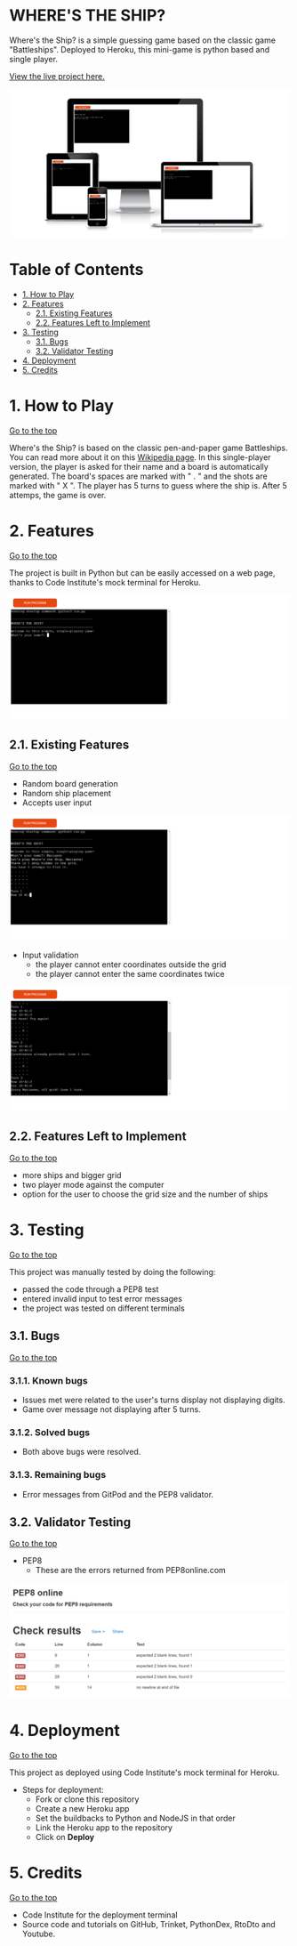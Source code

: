 # WHERE'S THE SHIP?

Where's the Ship? is a simple guessing game based on the classic game "Battleships". Deployed to Heroku, this mini-game is python based and single player.

[View the live project here.](https://wheres-the-ship.herokuapp.com/)

![readme hero image](/assets/images/webpage.png)

# Table of Contents
- [1. How to Play](#how-to-play)
- [2. Features](#features)
  * [2.1. Existing Features](#existing-features)
  * [2.2. Features Left to Implement](#features-to-implement)
- [3. Testing](#testing)
  * [3.1. Bugs](#bugs)
  * [3.2. Validator Testing](#validator-testing)
- [4. Deployment](#deployment)
- [5. Credits](#credits)

<a name="how-to-play"></a>
# 1. How to Play
  [Go to the top](#table-of-contents)


 Where's the Ship? is based on the classic pen-and-paper game Battleships. You can read more about it on this [Wikipedia page](https://en.wikipedia.org/wiki/Battleship_%28game%29). 
 In this single-player version, the player is asked for their name and a board is automatically generated. The board's spaces are marked with " . " and the shots are marked with " X ".
 The player has 5 turns to guess where the ship is. After 5 attemps, the game is over.

<a name="features"></a>
# 2. Features
  [Go to the top](#table-of-contents)

  The project is built in Python but can be easily accessed on a web page, thanks to Code Institute's mock terminal for Heroku.

  ![homepage](/assets/images/homepage.png)

<a name="existing-features"></a>
## 2.1. Existing Features
  [Go to the top](#table-of-contents)

  - Random board generation
  - Random ship placement
  - Accepts user input

![feature image](/assets/images/feat1.png)

  - Input validation
     + the player cannot enter coordinates outside the grid
     + the player cannot enter the same coordinates twice

![feature image](/assets/images/feat2.png)

<a name="features-to-implement"></a>
## 2.2. Features Left to Implement
  [Go to the top](#table-of-contents)

  - more ships and bigger grid
  - two player mode against the computer
  - option for the user to choose the grid size and the number of ships

<a name="testing"></a>
# 3. Testing
  [Go to the top](#table-of-contents)

  This project was manually tested by doing the following:
   - passed the code through a PEP8 test
   - entered invalid input to test error messages
   - the project was tested on different terminals

<a name="bugs"></a>
## 3.1. Bugs
  [Go to the top](#table-of-contents)

### 3.1.1. Known bugs
  - Issues met were related to the user's turns display not displaying digits.
  - Game over message not displaying after 5 turns.

### 3.1.2. Solved bugs
  - Both above bugs were resolved.

### 3.1.3. Remaining bugs
  - Error messages from GitPod and the PEP8 validator.

<a name="validator-testing"></a>
## 3.2. Validator Testing
  [Go to the top](#table-of-contents)
  
  - PEP8
    + These are the errors returned from PEP8online.com

![pep8 image](/assets/images/pep8.png)

<a name="deployment"></a>
# 4. Deployment
  [Go to the top](#table-of-contents)

 This project as deployed using Code Institute's mock terminal for Heroku.
  - Steps for deployment:
    + Fork or clone this repository
    + Create a new Heroku app
    + Set the buildbacks to Python and NodeJS in that order
    + Link the Heroku app to the repository
    + Click on **Deploy**

<a name="credits"></a>
# 5. Credits
  [Go to the top](#table-of-contents)

  - Code Institute for the deployment terminal
  - Source code and tutorials on GitHub, Trinket, PythonDex, RtoDto and Youtube.

